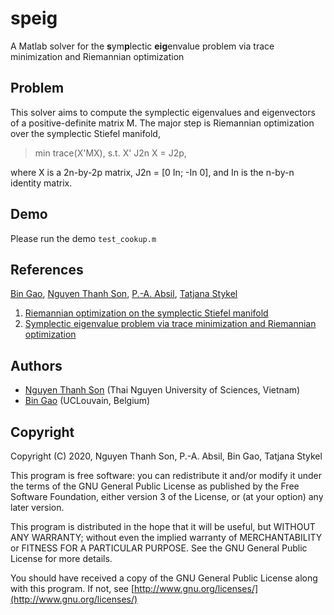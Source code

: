 # speig
A Matlab solver for the **s**ym**p**lectic **eig**envalue problem via trace minimization and Riemannian optimization

## Problem
This solver aims to compute the symplectic eigenvalues and eigenvectors of a positive-definite matrix M.
The major step is Riemannian optimization over the symplectic Stiefel manifold,

> min trace(X'MX), s.t.  X' J2n X = J2p,

where X is a 2n-by-2p matrix, J2n = [0 In; -In 0], and In is the n-by-n identity matrix.

## Demo
Please run the demo ```test_cookup.m```

## References
[Bin Gao](https://www.gaobin.cc/), [Nguyen Thanh Son](https://sites.google.com/view/ntson), [P.-A. Absil](https://sites.uclouvain.be/absil/), [Tatjana Stykel](https://www.uni-augsburg.de/en/fakultaet/mntf/math/prof/numa/team/tatjana-stykel/)
1. [Riemannian optimization on the symplectic Stiefel manifold](https://arxiv.org/abs/2006.15226)
2. [Symplectic eigenvalue problem via trace minimization and Riemannian optimization](https://arxiv.org/abs/2101.02618)

## Authors
+ [Nguyen Thanh Son](https://sites.google.com/view/ntson) (Thai Nguyen University of Sciences, Vietnam)
+ [Bin Gao](https://www.gaobin.cc/) (UCLouvain, Belgium)

## Copyright
Copyright (C) 2020, Nguyen Thanh Son, P.-A. Absil, Bin Gao, Tatjana Stykel

This program is free software: you can redistribute it and/or modify it under the terms of the GNU General Public License as published by the Free Software Foundation, either version 3 of the License, or (at your option) any later version.

This program is distributed in the hope that it will be useful, but WITHOUT ANY WARRANTY; without even the implied warranty of MERCHANTABILITY or FITNESS FOR A PARTICULAR PURPOSE. See the GNU General Public License for more details.

You should have received a copy of the GNU General Public License along with this program. If not, see [http://www.gnu.org/licenses/](http://www.gnu.org/licenses/)
